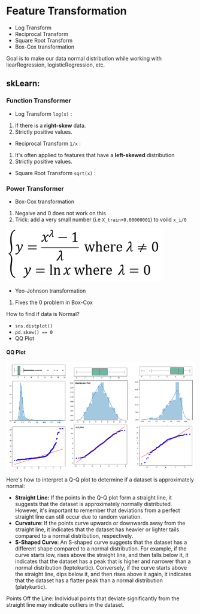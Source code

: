 # Feature Transformation
- Log Transform
- Reciprocal Transform
- Square Root Transform
- Box-Cox transformation

Goal is to make our data normal distribution while working with liearRegression, logisticRegression, etc.

## skLearn:
### Function Transformer
- Log Transform `log(x)` :  
1. If there is a **right-skew** data.
2. Strictly positive values.
- Reciprocal Transform `1/x` :
1. It's often applied to features that have a **left-skewed** distribution
2. Strictly positive values.
- Square Root Transform `sqrt(x)` : 

### Power Transformer
- Box-Cox transformation
1. Negaive and 0 does not work on this
2. Trick: add a very small number (i.e `X_train+0.00000001`) to voild `x_i/0`

![QQ Plot](img/Box-Cox.png)

- Yeo-Johnson transformation
1. Fixes the 0 problem in Box-Cox

How to find if data is Normal?
- `sns.distplot()`
- `pd.skew() == 0`
- QQ Plot

#### QQ Plot

![QQ Plot](img/qq_plot.png)

Here's how to interpret a Q-Q plot to determine if a dataset is approximately normal:
- **Straight Line:** If the points in the Q-Q plot form a straight line, it suggests that the dataset is approximately normally distributed. However, it's important to remember that deviations from a perfect straight line can still occur due to random variation.
- **Curvature**: If the points curve upwards or downwards away from the straight line, it indicates that the dataset has heavier or lighter tails compared to a normal distribution, respectively.
- **S-Shaped Curve**: An S-shaped curve suggests that the dataset has a different shape compared to a normal distribution. For example, if the curve starts low, rises above the straight line, and then falls below it, it indicates that the dataset has a peak that is higher and narrower than a normal distribution (leptokurtic). Conversely, if the curve starts above the straight line, dips below it, and then rises above it again, it indicates that the dataset has a flatter peak than a normal distribution (platykurtic).

Points Off the Line: Individual points that deviate significantly from the straight line may indicate outliers in the dataset.



